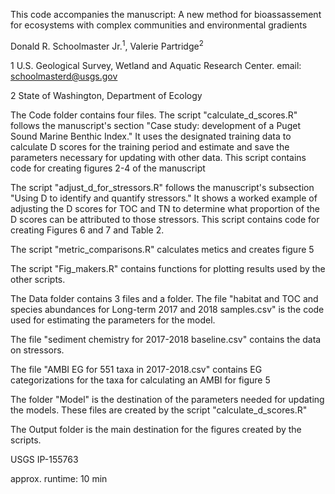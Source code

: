 
This code accompanies the manuscript:
A new method for bioassassement for ecosystems with complex communities and environmental gradients

Donald R. Schoolmaster Jr.<sup>1</sup>, Valerie Partridge<sup>2</sup>

1 U.S. Geological Survey, Wetland and Aquatic Research Center. email: schoolmasterd@usgs.gov

2 State of Washington, Department of Ecology

The Code folder contains four files.
The script "calculate_d_scores.R" follows the manuscript's section "Case study: development of a Puget Sound Marine Benthic Index." It uses the designated training data to calculate D scores for the training period and estimate and save the parameters necessary for updating with other data. This script contains code for creating figures 2-4 of the manuscript

The script "adjust_d_for_stressors.R" follows the manuscript's subsection "Using D to identify and quantify stressors." It shows a worked example of adjusting the D scores for TOC and TN to determine what proportion of the D scores can be attributed to those stressors. This script contains code for creating Figures 6 and 7 and Table 2.

The script "metric_comparisons.R" calculates metics and creates figure 5

The script "Fig_makers.R" contains functions for plotting results used by the other scripts.  


The Data folder contains 3 files and a folder.
The file "habitat and TOC and species abundances for Long-term 2017 and 2018 samples.csv" is the code used for estimating the parameters for the model.

The file "sediment chemistry for 2017-2018 baseline.csv" contains the data on stressors.

The file "AMBI EG for 551 taxa in 2017-2018.csv" contains EG categorizations for the taxa for calculating an AMBI for figure 5

The folder "Model" is the destination of the parameters needed for updating the models. These files are created by the script "calculate_d_scores.R"

The Output folder is the main destination for the figures created by the scripts.

USGS IP-155763

approx. runtime: 10 min
